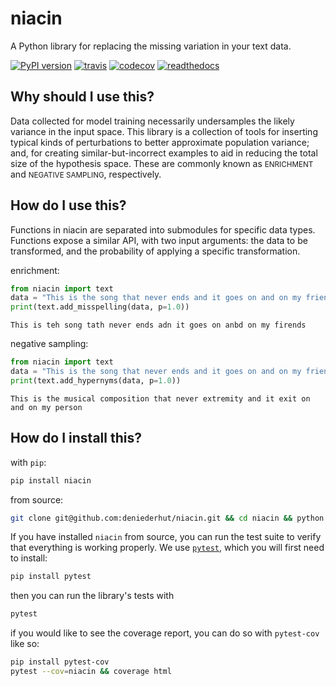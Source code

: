 # niacin

A Python library for replacing the missing variation in your text data.

[![PyPI version](https://badge.fury.io/py/niacin.svg)](https://badge.fury.io/py/niacin)
[![travis](https://travis-ci.org/deniederhut/niacin.svg?branch=master)](https://travis-ci.org/deniederhut/niacin/)
[![codecov](https://codecov.io/gh/deniederhut/niacin/branch/master/graph/badge.svg)](https://codecov.io/gh/deniederhut/niacin)
[![readthedocs](https://readthedocs.org/projects/niacin/badge/?version=latest)](https://niacin.readthedocs.io/en/latest/?badge=latest)


## Why should I use this?

Data collected for model training necessarily undersamples the likely
variance in the input space. This library is a collection of tools for
inserting typical kinds of perturbations to better approximate population
variance; and, for creating similar-but-incorrect examples to aid in
reducing the total size of the hypothesis space. These are commonly known as
<small>ENRICHMENT</small> and <small>NEGATIVE SAMPLING</small>, respectively.

## How do I use this?

Functions in niacin are separated into submodules for specific data types.
Functions expose a similar API, with two input arguments: the data to be
transformed, and the probability of applying a specific transformation.

enrichment:

```python
from niacin import text
data = "This is the song that never ends and it goes on and on my friends"
print(text.add_misspelling(data, p=1.0))
```

```output
This is teh song tath never ends adn it goes on anbd on my firends
```

negative sampling:

```python
from niacin import text
data = "This is the song that never ends and it goes on and on my friends"
print(text.add_hypernyms(data, p=1.0))
```

```output
This is the musical composition that never extremity and it exit on and on my person
```

## How do I install this?

with `pip`:

```sh
pip install niacin
```

from source:

```sh
git clone git@github.com:deniederhut/niacin.git && cd niacin && python setup.py install
```

If you have installed `niacin` from source, you can run the test suite to verify that
everything is working properly. We use [`pytest`](https://docs.pytest.org/en/latest/),
which you will first need to install:

```sh
pip install pytest
```

then you can run the library's tests with

```sh
pytest
```

if you would like to see the coverage report, you can do so with `pytest-cov`
like so:

```sh
pip install pytest-cov
pytest --cov=niacin && coverage html
```